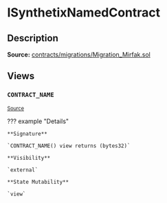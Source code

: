 # ISynthetixNamedContract

## Description

**Source:** [contracts/migrations/Migration_Mirfak.sol](https://github.com/Synthetixio/synthetix/tree/v2.54.0/contracts/migrations/Migration_Mirfak.sol)

## Views

### `CONTRACT_NAME`

<sub>[Source](https://github.com/Synthetixio/synthetix/tree/v2.54.0/contracts/migrations/Migration_Mirfak.sol#L31)</sub>

??? example "Details"

    **Signature**

    `CONTRACT_NAME() view returns (bytes32)`

    **Visibility**

    `external`

    **State Mutability**

    `view`
